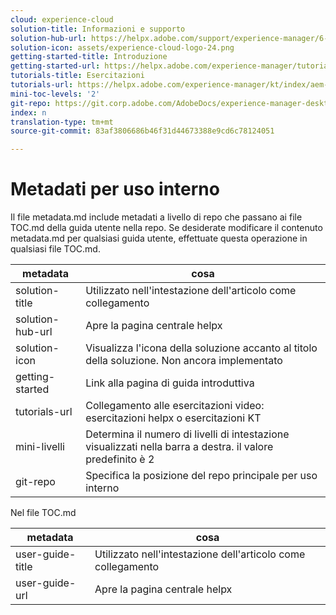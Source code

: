 ```yaml
---
cloud: experience-cloud
solution-title: Informazioni e supporto
solution-hub-url: https://helpx.adobe.com/support/experience-manager/6-4.html
solution-icon: assets/experience-cloud-logo-24.png
getting-started-title: Introduzione
getting-started-url: https://helpx.adobe.com/experience-manager/tutorials.html
tutorials-title: Esercitazioni
tutorials-url: https://helpx.adobe.com/experience-manager/kt/index/aem-6-4-videos.html
mini-toc-levels: '2'
git-repo: https://git.corp.adobe.com/AdobeDocs/experience-manager-desktop-app.en
index: n
translation-type: tm+mt
source-git-commit: 83af3806686b46f31d44673388e9cd6c78124051

---
```



# Metadati per uso interno

Il file metadata.md include metadati a livello di repo che passano ai file TOC.md della guida utente nella repo. Se desiderate modificare il contenuto metadata.md per qualsiasi guida utente, effettuate questa operazione in qualsiasi file TOC.md.

| metadata | cosa |
|--- |--- |
| solution-title | Utilizzato nell'intestazione dell'articolo come collegamento |
| solution-hub-url | Apre la pagina centrale helpx |
| solution-icon | Visualizza l'icona della soluzione accanto al titolo della soluzione. Non ancora implementato |
| getting-started | Link alla pagina di guida introduttiva |
| tutorials-url | Collegamento alle esercitazioni video: esercitazioni helpx o esercitazioni KT |
| mini-livelli | Determina il numero di livelli di intestazione visualizzati nella barra a destra. il valore predefinito è 2 |
| git-repo | Specifica la posizione del repo principale per uso interno |

Nel file TOC.md

| metadata | cosa |
|--- |--- |
| user-guide-title | Utilizzato nell'intestazione dell'articolo come collegamento |
| user-guide-url | Apre la pagina centrale helpx |
